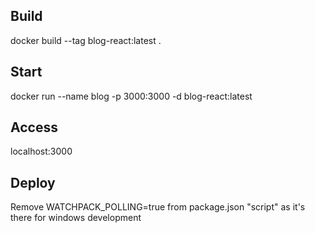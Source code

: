 ## Build
docker build --tag blog-react:latest .       
## Start
docker run --name blog -p 3000:3000 -d blog-react:latest
## Access
localhost:3000

## Deploy
Remove WATCHPACK_POLLING=true from package.json "script" as it's there for windows development